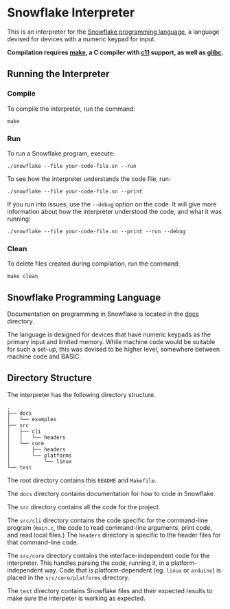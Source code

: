 # Snowflake Interpreter

This is an interpreter for the [Snowflake programming language][1], a language devised 
for devices with a numeric keypad for input.

**Compilation requires [make][2], a C compiler with [c11][3] support, as well as [glibc][4].**

[1]: https://github.com/maelys-mcardle/microprocessor-trainer/tree/master/snowflake/docs
[2]: https://en.wikipedia.org/wiki/Make_(software)
[3]: https://en.wikipedia.org/wiki/C11_(C_standard_revision)
[4]: https://en.wikipedia.org/wiki/GNU_C_Library

## Running the Interpreter

### Compile

To compile the interpreter, run the command:
```
make
```

### Run

To run a Snowflake program, execute:
```
./snowflake --file your-code-file.sn --run
```

To see how the interpreter understands the code file, run:
```
./snowflake --file your-code-file.sn --print
```

If you run into issues, use the `--debug` option on the code. It will give more
information about how the interpreter understood the code, and what it was running:
```
./snowflake --file your-code-file.sn --print --run --debug
```

### Clean

To delete files created during compilation, run the command:
```
make clean
```

## Snowflake Programming Language

Documentation on programming in Snowflake is located in the [docs][1] directory.

The language is designed for devices that have numeric keypads as the primary input and limited memory. While machine code would be suitable for such a set-up, this was devised to be higher level, somewhere between machine code and BASIC.

## Directory Structure

The interpreter has the following directory structure.

```
.
├── docs
│   └── examples
├── src
│   ├── cli
│   │   └── headers
│   └── core
│       ├── headers
│       └── platforms
│           └── linux
└── test
```

The root directory contains this `README` and `Makefile`.

The `docs` directory contains documentation for how to code in Snowflake.

The `src` directory contains all the code for the project. 

The `src/cli` directory contains the code specific for the command-line program 
(`main.c`, the code to read command-line arguments, print code, and read local files.) 
The `headers` directory is specific to the header files for that command-line code.

The `src/core` directory contains the interface-independent code for the interpreter.
This handles parsing the code, running it, in a platform-independent way. Code
that is platform-dependent (eg. `linux` or `arduino`) is placed in the `src/core/platforms`
directory.

The `test` directory contains Snowflake files and their expected results to make
sure the interpeter is working as expected.
